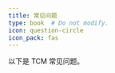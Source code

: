 ```yaml
---
title: 常见问题
type: book  # Do not modify.
icon: question-circle
icon_pack: fas
---
```


以下是 TCM 常见问题。